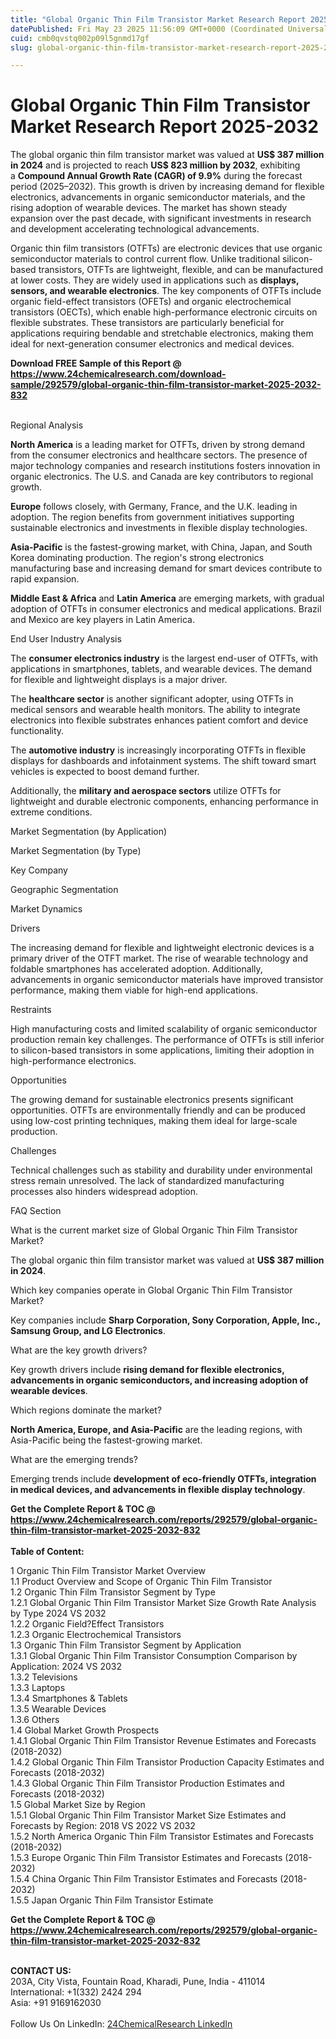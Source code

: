 ```yaml
---
title: "Global Organic Thin Film Transistor Market Research Report 2025-2032"
datePublished: Fri May 23 2025 11:56:09 GMT+0000 (Coordinated Universal Time)
cuid: cmb0qvstq002p09l5gnmd17gf
slug: global-organic-thin-film-transistor-market-research-report-2025-2032

---
```


# Global Organic Thin Film Transistor Market Research Report 2025-2032

<p>The global organic thin film transistor market was valued at <strong>US$ 387 million in 2024</strong> and is projected to reach <strong>US$ 823 million by 2032</strong>, exhibiting a <strong>Compound Annual Growth Rate (CAGR) of 9.9%</strong> during the forecast period (2025–2032). This growth is driven by increasing demand for flexible electronics, advancements in organic semiconductor materials, and the rising adoption of wearable devices. The market has shown steady expansion over the past decade, with significant investments in research and development accelerating technological advancements.</p><p>
</p><p>Organic thin film transistors (OTFTs) are electronic devices that use organic semiconductor materials to control current flow. Unlike traditional silicon-based transistors, OTFTs are lightweight, flexible, and can be manufactured at lower costs. They are widely used in applications such as <strong>displays, sensors, and wearable electronics</strong>. The key components of OTFTs include organic field-effect transistors (OFETs) and organic electrochemical transistors (OECTs), which enable high-performance electronic circuits on flexible substrates. These transistors are particularly beneficial for applications requiring bendable and stretchable electronics, making them ideal for next-generation consumer electronics and medical devices.</p><div><b>Download FREE Sample of this Report @ 
            <a href="https://www.24chemicalresearch.com/download-sample/292579/global-organic-thin-film-transistor-market-2025-2032-832">
            https://www.24chemicalresearch.com/download-sample/292579/global-organic-thin-film-transistor-market-2025-2032-832</a></b></div><br><p>
Regional Analysis</p><p>
</p><p><strong>North America</strong> is a leading market for OTFTs, driven by strong demand from the consumer electronics and healthcare sectors. The presence of major technology companies and research institutions fosters innovation in organic electronics. The U.S. and Canada are key contributors to regional growth.</p><p>
</p><p><strong>Europe</strong> follows closely, with Germany, France, and the U.K. leading in adoption. The region benefits from government initiatives supporting sustainable electronics and investments in flexible display technologies.</p><p>
</p><p><strong>Asia-Pacific</strong> is the fastest-growing market, with China, Japan, and South Korea dominating production. The region's strong electronics manufacturing base and increasing demand for smart devices contribute to rapid expansion.</p><p>
</p><p><strong>Middle East &amp; Africa</strong> and <strong>Latin America</strong> are emerging markets, with gradual adoption of OTFTs in consumer electronics and medical applications. Brazil and Mexico are key players in Latin America.</p><p>
End User Industry Analysis</p><p>
</p><p>The <strong>consumer electronics industry</strong> is the largest end-user of OTFTs, with applications in smartphones, tablets, and wearable devices. The demand for flexible and lightweight displays is a major driver.</p><p>
</p><p>The <strong>healthcare sector</strong> is another significant adopter, using OTFTs in medical sensors and wearable health monitors. The ability to integrate electronics into flexible substrates enhances patient comfort and device functionality.</p><p>
</p><p>The <strong>automotive industry</strong> is increasingly incorporating OTFTs in flexible displays for dashboards and infotainment systems. The shift toward smart vehicles is expected to boost demand further.</p><p>
</p><p>Additionally, the <strong>military and aerospace sectors</strong> utilize OTFTs for lightweight and durable electronic components, enhancing performance in extreme conditions.</p><p>
Market Segmentation (by Application)</p><p>
</p><p>
Market Segmentation (by Type)</p><p>
</p><p>
Key Company</p><p>
</p><p>
Geographic Segmentation</p><p>
</p><p>
Market Dynamics</p><p>
Drivers</p><p>
</p><p>The increasing demand for flexible and lightweight electronic devices is a primary driver of the OTFT market. The rise of wearable technology and foldable smartphones has accelerated adoption. Additionally, advancements in organic semiconductor materials have improved transistor performance, making them viable for high-end applications.</p><p>
Restraints</p><p>
</p><p>High manufacturing costs and limited scalability of organic semiconductor production remain key challenges. The performance of OTFTs is still inferior to silicon-based transistors in some applications, limiting their adoption in high-performance electronics.</p><p>
Opportunities</p><p>
</p><p>The growing demand for sustainable electronics presents significant opportunities. OTFTs are environmentally friendly and can be produced using low-cost printing techniques, making them ideal for large-scale production.</p><p>
Challenges</p><p>
</p><p>Technical challenges such as stability and durability under environmental stress remain unresolved. The lack of standardized manufacturing processes also hinders widespread adoption.</p><p>
FAQ Section</p><p>
What is the current market size of Global Organic Thin Film Transistor Market?</p><p>
</p><p>The global organic thin film transistor market was valued at <strong>US$ 387 million in 2024</strong>.</p><p>
Which key companies operate in Global Organic Thin Film Transistor Market?</p><p>
</p><p>Key companies include <strong>Sharp Corporation, Sony Corporation, Apple, Inc., Samsung Group, and LG Electronics</strong>.</p><p>
What are the key growth drivers?</p><p>
</p><p>Key growth drivers include <strong>rising demand for flexible electronics, advancements in organic semiconductors, and increasing adoption of wearable devices</strong>.</p><p>
Which regions dominate the market?</p><p>
</p><p><strong>North America, Europe, and Asia-Pacific</strong> are the leading regions, with Asia-Pacific being the fastest-growing market.</p><p>
What are the emerging trends?</p><p>
</p><p>Emerging trends include <strong>development of eco-friendly OTFTs, integration in medical devices, and advancements in flexible display technology</strong>.</p>

<div><b>Get the Complete Report & TOC @ 
            <a href="https://www.24chemicalresearch.com/reports/292579/global-organic-thin-film-transistor-market-2025-2032-832">
            https://www.24chemicalresearch.com/reports/292579/global-organic-thin-film-transistor-market-2025-2032-832</a></b></div><br>
            <b>Table of Content:</b><p>1 Organic Thin Film Transistor Market Overview<br />
    1.1 Product Overview and Scope of Organic Thin Film Transistor<br />
    1.2 Organic Thin Film Transistor Segment by Type<br />
        1.2.1 Global Organic Thin Film Transistor Market Size Growth Rate Analysis by Type 2024 VS 2032<br />
        1.2.2 Organic Field?Effect Transistors<br />
        1.2.3 Organic Electrochemical Transistors<br />
    1.3 Organic Thin Film Transistor Segment by Application<br />
        1.3.1 Global Organic Thin Film Transistor Consumption Comparison by Application: 2024 VS 2032<br />
        1.3.2 Televisions<br />
        1.3.3 Laptops<br />
        1.3.4 Smartphones & Tablets<br />
        1.3.5 Wearable Devices<br />
        1.3.6 Others<br />
    1.4 Global Market Growth Prospects<br />
        1.4.1 Global Organic Thin Film Transistor Revenue Estimates and Forecasts (2018-2032)<br />
        1.4.2 Global Organic Thin Film Transistor Production Capacity Estimates and Forecasts (2018-2032)<br />
        1.4.3 Global Organic Thin Film Transistor Production Estimates and Forecasts (2018-2032)<br />
    1.5 Global Market Size by Region<br />
        1.5.1 Global Organic Thin Film Transistor Market Size Estimates and Forecasts by Region: 2018 VS 2022 VS 2032<br />
        1.5.2 North America Organic Thin Film Transistor Estimates and Forecasts (2018-2032)<br />
        1.5.3 Europe Organic Thin Film Transistor Estimates and Forecasts (2018-2032)<br />
        1.5.4 China Organic Thin Film Transistor Estimates and Forecasts (2018-2032)<br />
        1.5.5 Japan Organic Thin Film Transistor Estimate</p>

<div><b>Get the Complete Report & TOC @ 
            <a href="https://www.24chemicalresearch.com/reports/292579/global-organic-thin-film-transistor-market-2025-2032-832">
            https://www.24chemicalresearch.com/reports/292579/global-organic-thin-film-transistor-market-2025-2032-832</a></b></div><br>

<b>CONTACT US:</b><br>
            203A, City Vista, Fountain Road, Kharadi, Pune, India - 411014<br>
            International: +1(332) 2424 294<br>
            Asia: +91 9169162030 <br><br>
            Follow Us On LinkedIn: <a href="https://www.linkedin.com/company/24chemicalresearch/">24ChemicalResearch LinkedIn</a>